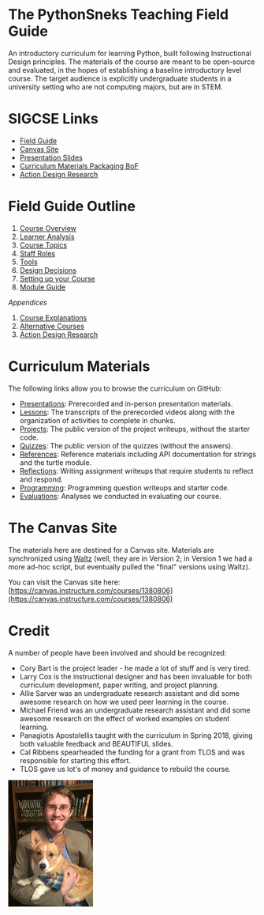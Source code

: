 # The PythonSneks Teaching Field Guide

An introductory curriculum for learning Python, built following Instructional Design principles. The materials of the course are meant to be open-source and evaluated, in the hopes of establishing a baseline introductory level course. The target audience is explicitly undergraduate students in a university setting who are not computing majors, but are in STEM.

# SIGCSE Links

* [Field Guide](#field-guide-outline)
* [Canvas Site](https://canvas.instructure.com/courses/1380806)
* [Presentation Slides](sigcse/sigcse19-python-sneks.pdf)
* [Curriculum Materials Packaging BoF](https://cssplice-cm.github.io)
* [Action Design Research](action_design_research.md)

# Field Guide Outline

1. [Course Overview](guide_overview.md)
2. [Learner Analysis](learner_analysis.md)
3. [Course Topics](course_topics.md)
4. [Staff Roles](staff_roles.md)
5. [Tools](tools.md)
6. [Design Decisions](design_decisions.md)
7. [Setting up your Course](course_setup.md)
8. [Module Guide](module_guide.md)

*Appendices*

1. [Course Explanations](course_explanations.md)
2. [Alternative Courses](alternatives.md)
3. [Action Design Research](action_design_research.md)

# Curriculum Materials

The following links allow you to browse the curriculum on GitHub:

- [Presentations](https://github.com/acbart/python-sneks/blob/master/presentations): Prerecorded and in-person presentation materials.
- [Lessons](https://github.com/acbart/python-sneks/blob/master/lessons): The transcripts of the prerecorded videos along with the organization of activities to complete in chunks.
- [Projects](https://github.com/acbart/python-sneks/blob/master/projects): The public version of the project writeups, without the starter code.
- [Quizzes](https://github.com/acbart/python-sneks/blob/master/quizzes): The public version of the quizzes (without the answers).
- [References](https://github.com/acbart/python-sneks/blob/master/references): Reference materials including API documentation for strings and the turtle module.
- [Reflections](https://github.com/acbart/python-sneks/blob/master/reflections): Writing assignment writeups that require students to reflect and respond.
- [Programming](https://github.com/acbart/python-sneks/blob/master/programming): Programming question writeups and starter code.
- [Evaluations](https://github.com/acbart/python-sneks/blob/master/evaluations): Analyses we conducted in evaluating our course.

# The Canvas Site

The materials here are destined for a Canvas site. Materials are synchronized using [Waltz](https://github.com/acbart/waltz) (well, they are in Version 2; in Version 1 we had a more ad-hoc script, but eventually pulled the "final" versions using Waltz).

You can visit the Canvas site here: [https://canvas.instructure.com/courses/1380806](https://canvas.instructure.com/courses/1380806)

# Credit

A number of people have been involved and should be recognized:

* Cory Bart is the project leader - he made a lot of stuff and is very tired.
* Larry Cox is the instructional designer and has been invaluable for both curriculum development, paper writing, and project planning.
* Allie Sarver was an undergraduate research assistant and did some awesome research on how we used peer learning in the course.
* Michael Friend was an undergraduate research assistant and did some awesome research on the effect of worked examples on student learning.
* Panagiotis Apostolellis taught with the curriculum in Spring 2018, giving both valuable feedback and BEAUTIFUL slides.
* Cal Ribbens spearheaded the funding for a grant from TLOS and was responsible for starting this effort.
* TLOS gave us lot's of money and guidance to rebuild the course.

![Photo of Dr. Bart](images/corgi-cory-cropped-scaled.jpg)